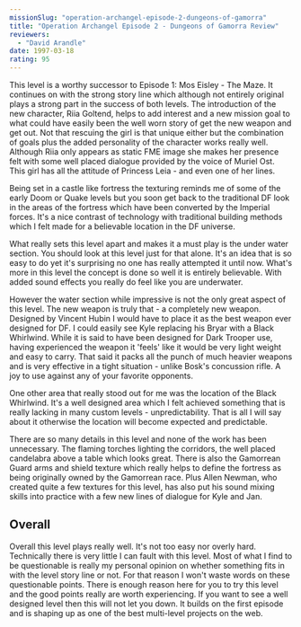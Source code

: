 ```yaml
---
missionSlug: "operation-archangel-episode-2-dungeons-of-gamorra"
title: "Operation Archangel Episode 2 - Dungeons of Gamorra Review"
reviewers: 
  - "David Arandle"
date: 1997-03-18
rating: 95
---
```


This level is a worthy successor to Episode 1: Mos Eisley - The Maze. It continues on with the strong story line which although not entirely original plays a strong part in the success of both levels.
The introduction of the new character, Riia Goltend, helps to add interest and a new mission goal to what could have easily been the well worn story of get the new weapon and get out. Not that rescuing the girl is that unique either but the combination of goals plus the added personality of the character works really well. Although Riia only appears as static FME image she makes her presence felt with some well placed dialogue provided by the voice of Muriel Ost. This girl has all the attitude of Princess Leia - and even one of her lines.

Being set in a castle like fortress the texturing reminds me of some of the early Doom or Quake levels but you soon get back to the traditional DF look in the areas of the fortress which have been converted by the Imperial forces. It's a nice contrast of technology with traditional building methods which I felt made for a believable location in the DF universe.

What really sets this level apart and makes it a must play is the under water section. You should look at this level just for that alone. It's an idea that is so easy to do yet it's surprising no one has really attempted it until now. What's more in this level the concept is done so well it is entirely believable. With added sound effects you really do feel like you are underwater.

However the water section while impressive is not the only great aspect of this level. The new weapon is truly that - a completely new weapon. Designed by Vincent Hubin I would have to place it as the best weapon ever designed for DF. I could easily see Kyle replacing his Bryar with a Black Whirlwind. While it is said to have been designed for Dark Trooper use, having experienced the weapon it 'feels' like it would be very light weight and easy to carry. That said it packs all the punch of much heavier weapons and is very effective in a tight situation - unlike Bosk's concussion rifle. A joy to use against any of your favorite opponents.

One other area that really stood out for me was the location of the Black Whirlwind. It's a well designed area which I felt achieved something that is really lacking in many custom levels - unpredictability. That is all I will say about it otherwise the location will become expected and predictable.

There are so many details in this level and none of the work has been unnecessary. The flaming torches lighting the corridors, the well placed candelabra above a table which looks great. There is also the Gamorrean Guard arms and shield texture which really helps to define the fortress as being originally owned by the Gamorrean race. Plus Allen Newman, who created quite a few textures for this level, has also put his sound mixing skills into practice with a few new lines of dialogue for Kyle and Jan.


## Overall

Overall this level plays really well. It's not too easy nor overly hard. Technically there is very little I can fault with this level. Most of what I find to be questionable is really my personal opinion on whether something fits in with the level story line or not. For that reason I won't waste words on these questionable points. There is enough reason here for you to try this level and the good points really are worth experiencing. If you want to see a well designed level then this will not let you down. It builds on the first episode and is shaping up as one of the best multi-level projects on the web.